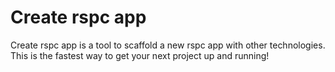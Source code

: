 # Create rspc app

Create rspc app is a tool to scaffold a new rspc app with other technologies. This is the fastest way to get your next project up and running!